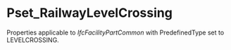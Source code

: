 # Pset_RailwayLevelCrossing

Properties applicable to _IfcFacilityPartCommon_ with PredefinedType set to LEVELCROSSING.<!-- end of definition -->
